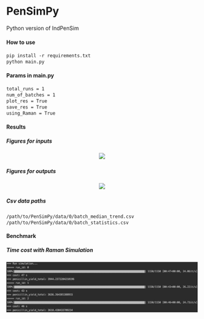 # PenSimPy
Python version of IndPenSim
#### How to use
```
pip install -r requirements.txt
python main.py
```
#### Params in main.py
```
total_runs = 1
num_of_batches = 1
plot_res = True
save_res = True
using_Raman = True
```
#### Results
##### Figures for inputs
<p align="center">
  <img src="https://github.com/Quarticai/PenSimPy/blob/master/figures/Figure_2.png" width="50%">
</p>

##### Figures for outputs
<p align="center">
  <img src="https://github.com/Quarticai/PenSimPy/blob/master/figures/Figure_1.png" width="50%">
</p>

##### Csv data paths
```
/path/to/PenSimPy/data/0/batch_median_trend.csv
/path/to/PenSimPy/data/0/batch_statistics.csv
```
#### Benchmark
##### Time cost with Raman Simulation
![Image description](figures/benchmark.png)

